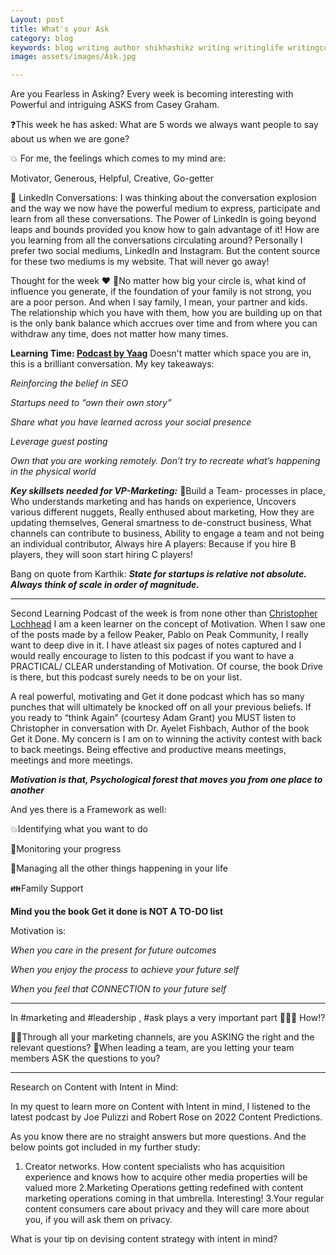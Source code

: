 ```yaml
---
Layout: post
title: What's your Ask
category: blog
keywords: blog writing author shikhashikz writing writinglife writingcommunity dailyblogpost dailyblogpostchallenge marketing abm
image: assets/images/Ask.jpg

---
```

Are you Fearless in Asking? Every week is becoming interesting with Powerful and intriguing ASKS from Casey Graham.

❓This week he has asked: What are 5 words we always want people to say about us when we are gone? 

💥 For me, the feelings which comes to my mind are: 

Motivator, Generous, Helpful, Creative, Go-getter

💱 LinkedIn Conversations: I was thinking about the conversation explosion and the way we now have the powerful medium to express, participate and learn from all these conversations. The Power of LinkedIn is going beyond leaps and bounds provided you know how to gain advantage of it! How are you learning from all the conversations circulating around? Personally I prefer two social mediums, LinkedIn and Instagram. But the content source for these two mediums is my website. That will never go away!

Thought for the week ❤️
💓No matter how big your circle is, what kind of influence you generate, if the foundation of your family is not strong, you are a poor person. And when I say family, I mean, your partner and kids. The relationship which you have with them, how you are building up on that is the only bank balance which accrues over time and from where you can withdraw any time, does not matter how many times.

**Learning Time: [Podcast by Yaag](https://the-abm-conversations-podcast.simplecast.com/episodes/how-marketing-evolves-in-a-tech-startup-0ylzhDAT)**
Doesn't matter which space you are in, this is a brilliant conversation. My key takeaways:

*Reinforcing the belief in SEO*

*Startups need to “own their own story”*

*Share what you have learned across your social presence*

*Leverage guest posting*

*Own that you are working remotely. Don’t try to recreate what’s happening in the physical world*

***Key skillsets needed for VP-Marketing:***
💯Build a Team- processes in place, Who understands marketing and has hands on experience, Uncovers various different nuggets, Really enthused about marketing, How they are updating themselves, General smartness to de-construct business, What channels can contribute to business, Ability to engage a team and not being an individual contributor, Always hire A players: Because if you hire B players, they will soon start hiring C players!

Bang on quote from Karthik: ***State for startups is relative not absolute. Always think of scale in order of magnitude.***

----

Second Learning Podcast of the week is from none other than [Christopher Lochhead](https://podcasts.apple.com/us/podcast/get-it-done-surprising-lessons-from-the-science/id1204044507?i=1000547007939)
I am a keen learner on the concept of Motivation. When I saw one of the posts made by a fellow Peaker, Pablo on Peak Community, I really want to deep dive in it.
I have atleast six pages of notes captured and I would really encourage to listen to this podcast if you want to have a PRACTICAL/ CLEAR understanding of Motivation. Of course, the book Drive is there, but this podcast surely needs to be on your list.

A real powerful, motivating and Get it done podcast which has so many punches that will ultimately be knocked off on all your previous beliefs. If you ready to “think Again” (courtesy Adam Grant) you MUST listen to Christopher in conversation with Dr. Ayelet Fishbach, Author of the book Get it Done.
My concern is I am on to winning the activity contest with back to back meetings. Being effective and productive means meetings, meetings and more meetings.

***Motivation is that, Psychological forest that moves you from one place to another***

And yes there is a Framework as well:

💥Identifying what you want to do

🚵Monitoring your progress

🌱Managing all the other things happening in your life

👪Family Support

**Mind you the book Get it done is NOT A TO-DO list**

Motivation is:

*When you care in the present for future outcomes*

*When you enjoy the process to achieve your future self*

*When you feel that CONNECTION to your future self*

---
In #marketing and #leadership , #ask plays a very important part 🙋🏻‍♀️
How⁉️

🧙‍♀️Through all your marketing channels, are you ASKING the right and the relevant questions?
👏When leading a team, are you letting your team members ASK the questions to you?

---

Research on Content with Intent in Mind:

In my quest to learn more on Content with Intent in mind, I listened to the latest podcast by Joe Pulizzi and Robert Rose on 2022 Content Predictions.

As you know there are no straight answers but more questions. And the below points got included in my further study:

1. Creator networks. How content specialists who has acquisition experience and knows how to acquire other media properties will be valued more
2.Marketing Operations getting redefined with content marketing operations coming in that umbrella. Interesting!
3.Your regular content consumers care about privacy and they will care more about you, if you will ask them on privacy.

What is your tip on devising content strategy with intent in mind?
